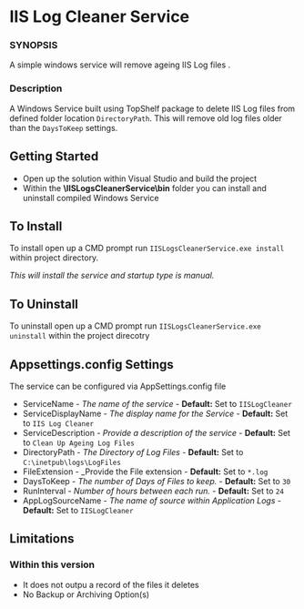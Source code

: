 # IIS Log Cleaner Service
 
### SYNOPSIS

A simple windows service will remove ageing IIS Log files . 

### Description
A Windows Service built using TopShelf package to delete IIS Log files from defined folder location `DirectoryPath`. 
This will remove old log files older than the `DaysToKeep` settings. 

## Getting Started

* Open up the solution within Visual Studio and build the project
* Within the **\IISLogsCleanerService\bin** folder you can install and uninstall compiled Windows Service

## To Install 
To install open up a CMD prompt run `IISLogsCleanerService.exe install` within project directory. 

_This will install the service and startup type is manual._

## To Uninstall
To uninstall open up a CMD prompt run `IISLogsCleanerService.exe uninstall` within the project direcotry

## Appsettings.config Settings

The service can be configured via AppSettings.config file 

* ServiceName - _The name of the service_  - **Default:** Set to `IISLogCleaner`
* ServiceDisplayName - _The display name for the Service_ - **Default:** Set to `IIS Log Cleaner`
* ServiceDescription - _Provide a description of the service_ - **Default:** Set to `Clean Up Ageing Log Files`
* DirectoryPath - _The Directory of Log Files_ - **Default:** Set to `C:\inetpub\logs\LogFiles`
* FileExtension - _Provide the File extension - **Default:** Set to `*.log` 
* DaysToKeep - _The number of Days of Files to keep._ - **Default:** Set to `30`
* RunInterval - _Number of hours between each run._ - **Default:** Set to `24`
* AppLogSourceName - _The name of source within Application Logs_ - **Default:** Set to `IISLogCleaner`

## Limitations

### Within this version
- It does not outpu a record of the files it deletes
- No Backup or Archiving Option(s)